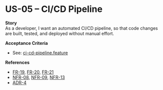 # US-05 – CI/CD Pipeline

**Story**  
As a developer, I want an automated CI/CD pipeline, so that code changes are built, tested, and deployed without manual effort.  

**Acceptance Criteria**  

- See: [ci-cd-pipeline.feature](../features/ci-cd/ci-cd-pipeline.feature)  

**References**  

- [FR-19](../requirements/functional.md#fr-19), [FR-20](../requirements/functional.md#fr-20), [FR-21](../requirements/functional.md#fr-21)  
- [NFR-08](../requirements/non-functional.md#nfr-08), [NFR-09](../requirements/non-functional.md#nfr-09), [NFR-13](../requirements/non-functional.md#nfr-13)  
- [ADR-4](../adr/0004-ci-cd.md)  
